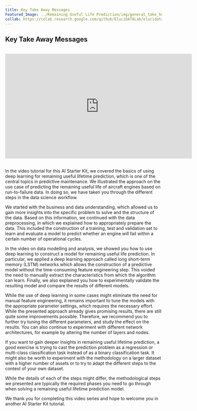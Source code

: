 ```yaml
---
title: Key Take Away Messages
Featured_Image: ../Remaining Useful Life Prediction/img/general_take_home.png
collab: https://colab.research.google.com/github/EluciDATALab/elucidatalab.starterkits/blob/main/notebooks/SK_1_2_1_Remaining_Useful_Life_Prediction/elucidata_starterkit_1_2_1.ipynb
---
```


## Key Take Away Messages
<br/>
<div align="center"><iframe width="600" height="336" src="https://www.youtube.com/embed/6yr0thvqMI0" frameborder="0" allow="accelerometer; autoplay; clipboard-write; encrypted-media; gyroscope; picture-in-picture" allowfullscreen></iframe></div>
<br/>

In the video tutorial for this AI Starter Kit, we covered the basics of using deep learning for remaining useful lifetime prediction, which is one of the central topics in predictive maintenance. We illustrated the approach on the use case of predicting the remaining useful life of aircraft engines based on run-to-failure data. In doing so, we have taken you through the different steps in the data science workflow.

We started with the business and data understanding, which allowed us to gain more insights into the specific problem to solve and the structure of the data. Based on this information, we continued with the data preprocessing, in which we explained how to appropriately prepare the data. This included the construction of a training, test and validation set to learn and evaluate a model to predict whether an engine will fail within a certain number of operational cycles.

In the video on data modelling and analysis, we showed you how to use deep learning to construct a model for remaining useful life prediction. In particular, we applied a deep learning approach called long short-term memory (LSTM) networks which allows the construction of a predictive model without the time-consuming feature engineering step. This voided the need to manually extract the characteristics from which the algorithm can learn. Finally, we also explained you how to experimentally validate the resulting model and compare the results of different models.

While the use of deep learning in some cases might eliminate the need for manual feature engineering, it remains important to tune the models with the appropriate parameter settings, which requires the necessary effort. While the presented approach already gives promising results, there are still quite some improvements possible. Therefore, we recommend you to further try tuning the different parameters, and study the effect on the results. You can also continue to experiment with different network architectures, for example by altering the number of layers and nodes.

If you want to gain deeper insights in remaining useful lifetime prediction, a good exercise is trying to cast the prediction problem as a regression or multi-class classification task instead of as a binary classification task. It might also be worth to experiment with the methodology on a larger dataset with a higher number of assets or to try to adapt the different steps to the context of your own dataset.

While the details of each of the steps might differ, the methodological steps we presented are typically the required phases you need to go through when solving a remaining useful lifetime prediction model.

We thank you for completing this video series and hope to welcome you in another AI Starter Kit tutorial.
